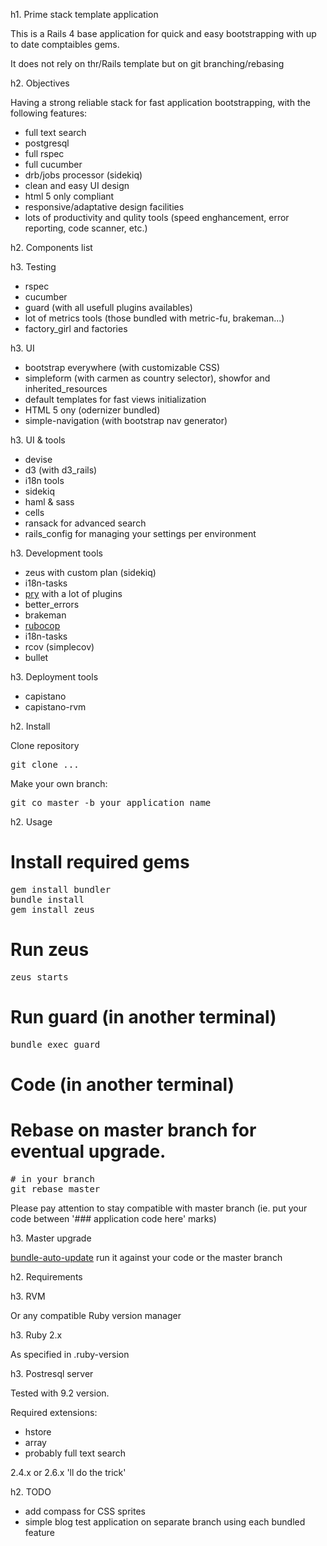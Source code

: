 h1. Prime stack template application

This is a Rails 4 base application for quick and easy bootstrapping with up to date comptaibles gems.

It does not rely on thr/Rails template but on git branching/rebasing

h2. Objectives

Having a strong reliable stack for fast application bootstrapping, with the following features:

* full text search
* postgresql
* full rspec
* full cucumber
* drb/jobs processor (sidekiq)
* clean and easy UI design
* html 5 only compliant
* responsive/adaptative design facilities
* lots of productivity and qulity tools (speed enghancement, error reporting, code scanner, etc.)

h2. Components list

h3. Testing

* rspec
* cucumber
* guard (with all usefull plugins availables)
* lot of metrics tools (those bundled with metric-fu, brakeman...)
* factory_girl and factories

h3. UI

* bootstrap everywhere (with customizable CSS)
* simpleform (with carmen as country selector), showfor and inherited_resources
* default templates for fast views initialization
* HTML 5 ony (odernizer bundled)
* simple-navigation (with bootstrap nav generator)

h3. UI & tools

* devise
* d3 (with d3_rails)
* i18n tools
* sidekiq
* haml & sass
* cells
* ransack for advanced search
* rails_config for managing your settings per environment

h3. Development tools

* zeus with custom plan (sidekiq)
* i18n-tasks
* [pry](https://github.com/pry/pry) with a lot of plugins
* better_errors
* brakeman
* [rubocop](https://github.com/bbatsov/rubocop)
* i18n-tasks
* rcov (simplecov)
* bullet

h3. Deployment tools

* capistano
* capistano-rvm

h2. Install

Clone repository
<pre>
git clone ...
</pre>

Make your own branch:
<pre>
git co master -b your_application_name
</pre>

h2. Usage

# Install required gems
<pre>
gem install bundler
bundle install
gem install zeus
</pre>

# Run zeus
<pre>
zeus starts
</pre>

# Run guard (in another terminal)
<pre>
bundle exec guard
</pre>

# Code (in another terminal)

# Rebase on master branch for eventual upgrade.
<pre>
# in your branch
git rebase master
</pre>

Please pay attention to stay compatible with master branch (ie. put your code between '### application code here' marks)

h3. Master upgrade

[bundle-auto-update](https://github.com/versapay/bundler-auto-update) run it against your code or the master branch

h2. Requirements

h3. RVM

Or any compatible Ruby version manager

h3. Ruby 2.x

As specified in .ruby-version

h3. Postresql server

Tested with 9.2 version.

Required extensions:
* hstore
* array
* probably full text search


2.4.x or 2.6.x 'll do the trick'

h2. TODO

* add compass for CSS sprites
* simple blog test application on separate branch using each bundled feature


